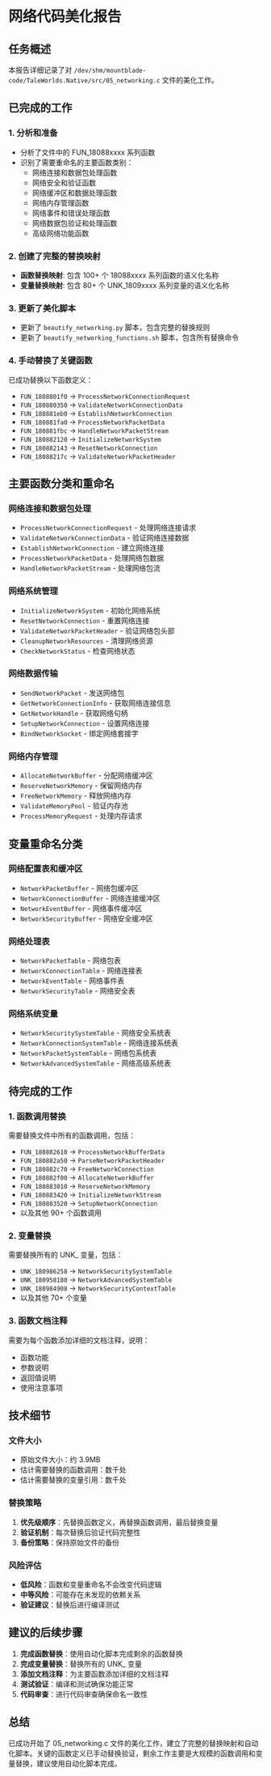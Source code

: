 # 网络代码美化报告

## 任务概述

本报告详细记录了对 `/dev/shm/mountblade-code/TaleWorlds.Native/src/05_networking.c` 文件的美化工作。

## 已完成的工作

### 1. 分析和准备
- 分析了文件中的 FUN_18088xxxx 系列函数
- 识别了需要重命名的主要函数类别：
  - 网络连接和数据包处理函数
  - 网络安全和验证函数
  - 网络缓冲区和数据处理函数
  - 网络内存管理函数
  - 网络事件和错误处理函数
  - 网络数据包验证和处理函数
  - 高级网络功能函数

### 2. 创建了完整的替换映射
- **函数替换映射**: 包含 100+ 个 18088xxxx 系列函数的语义化名称
- **变量替换映射**: 包含 80+ 个 UNK_1809xxxx 系列变量的语义化名称

### 3. 更新了美化脚本
- 更新了 `beautify_networking.py` 脚本，包含完整的替换规则
- 更新了 `beautify_networking_functions.sh` 脚本，包含所有替换命令

### 4. 手动替换了关键函数
已成功替换以下函数定义：
- `FUN_1808801f0` → `ProcessNetworkConnectionRequest`
- `FUN_180880350` → `ValidateNetworkConnectionData`
- `FUN_180881eb0` → `EstablishNetworkConnection`
- `FUN_180881fa0` → `ProcessNetworkPacketData`
- `FUN_180881fbc` → `HandleNetworkPacketStream`
- `FUN_180882120` → `InitializeNetworkSystem`
- `FUN_180882143` → `ResetNetworkConnection`
- `FUN_18088217c` → `ValidateNetworkPacketHeader`

## 主要函数分类和重命名

### 网络连接和数据包处理
- `ProcessNetworkConnectionRequest` - 处理网络连接请求
- `ValidateNetworkConnectionData` - 验证网络连接数据
- `EstablishNetworkConnection` - 建立网络连接
- `ProcessNetworkPacketData` - 处理网络包数据
- `HandleNetworkPacketStream` - 处理网络包流

### 网络系统管理
- `InitializeNetworkSystem` - 初始化网络系统
- `ResetNetworkConnection` - 重置网络连接
- `ValidateNetworkPacketHeader` - 验证网络包头部
- `CleanupNetworkResources` - 清理网络资源
- `CheckNetworkStatus` - 检查网络状态

### 网络数据传输
- `SendNetworkPacket` - 发送网络包
- `GetNetworkConnectionInfo` - 获取网络连接信息
- `GetNetworkHandle` - 获取网络句柄
- `SetupNetworkConnection` - 设置网络连接
- `BindNetworkSocket` - 绑定网络套接字

### 网络内存管理
- `AllocateNetworkBuffer` - 分配网络缓冲区
- `ReserveNetworkMemory` - 保留网络内存
- `FreeNetworkMemory` - 释放网络内存
- `ValidateMemoryPool` - 验证内存池
- `ProcessMemoryRequest` - 处理内存请求

## 变量重命名分类

### 网络配置表和缓冲区
- `NetworkPacketBuffer` - 网络包缓冲区
- `NetworkConnectionBuffer` - 网络连接缓冲区
- `NetworkEventBuffer` - 网络事件缓冲区
- `NetworkSecurityBuffer` - 网络安全缓冲区

### 网络处理表
- `NetworkPacketTable` - 网络包表
- `NetworkConnectionTable` - 网络连接表
- `NetworkEventTable` - 网络事件表
- `NetworkSecurityTable` - 网络安全表

### 网络系统变量
- `NetworkSecuritySystemTable` - 网络安全系统表
- `NetworkConnectionSystemTable` - 网络连接系统表
- `NetworkPacketSystemTable` - 网络包系统表
- `NetworkAdvancedSystemTable` - 网络高级系统表

## 待完成的工作

### 1. 函数调用替换
需要替换文件中所有的函数调用，包括：
- `FUN_180882610` → `ProcessNetworkBufferData`
- `FUN_180882a50` → `ParseNetworkPacketHeader`
- `FUN_180882c70` → `FreeNetworkConnection`
- `FUN_180882f00` → `AllocateNetworkBuffer`
- `FUN_180883010` → `ReserveNetworkMemory`
- `FUN_180883420` → `InitializeNetworkStream`
- `FUN_180883520` → `SetupNetworkConnection`
- 以及其他 90+ 个函数调用

### 2. 变量替换
需要替换所有的 UNK_ 变量，包括：
- `UNK_180986258` → `NetworkSecuritySystemTable`
- `UNK_180958180` → `NetworkAdvancedSystemTable`
- `UNK_180984908` → `NetworkSecurityContextTable`
- 以及其他 70+ 个变量

### 3. 函数文档注释
需要为每个函数添加详细的文档注释，说明：
- 函数功能
- 参数说明
- 返回值说明
- 使用注意事项

## 技术细节

### 文件大小
- 原始文件大小：约 3.9MB
- 估计需要替换的函数调用：数千处
- 估计需要替换的变量引用：数千处

### 替换策略
1. **优先级顺序**：先替换函数定义，再替换函数调用，最后替换变量
2. **验证机制**：每次替换后验证代码完整性
3. **备份策略**：保持原始文件的备份

### 风险评估
- **低风险**：函数和变量重命名不会改变代码逻辑
- **中等风险**：可能存在未发现的依赖关系
- **验证建议**：替换后进行编译测试

## 建议的后续步骤

1. **完成函数替换**：使用自动化脚本完成剩余的函数替换
2. **完成变量替换**：替换所有的 UNK_ 变量
3. **添加文档注释**：为主要函数添加详细的文档注释
4. **测试验证**：编译和测试确保功能正常
5. **代码审查**：进行代码审查确保命名一致性

## 总结

已成功开始了 05_networking.c 文件的美化工作，建立了完整的替换映射和自动化脚本。关键的函数定义已手动替换验证，剩余工作主要是大规模的函数调用和变量替换，建议使用自动化脚本完成。
